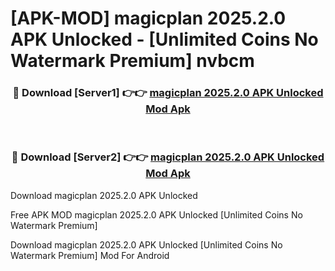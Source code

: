# [APK-MOD] magicplan 2025.2.0 APK Unlocked - [Unlimited Coins No Watermark Premium] nvbcm



<div align="center">
<h3>🔴 Download [Server1] 👉👉 <a href="https://momento.my/?title=magicplan_2025.2.0_APK_Unlocked">magicplan 2025.2.0 APK Unlocked Mod Apk</a></h3><br>

<h3>🔴 Download [Server2] 👉👉 <a href="https://momento.my/?title=magicplan_2025.2.0_APK_Unlocked">magicplan 2025.2.0 APK Unlocked Mod Apk</a></h3>
</div>



Download magicplan 2025.2.0 APK Unlocked 

Free APK MOD magicplan 2025.2.0 APK Unlocked [Unlimited Coins No Watermark Premium]

Download magicplan 2025.2.0 APK Unlocked [Unlimited Coins No Watermark Premium] Mod For Android
